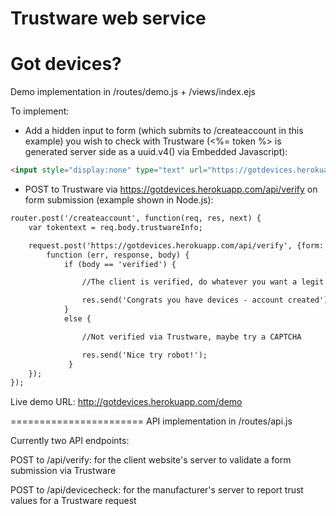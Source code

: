 Trustware web service
=======================
Got devices?
=======================
Demo implementation in /routes/demo.js + /views/index.ejs


To implement:

- Add a hidden input to form (which submits to /createaccount in this example) you wish to check with Trustware (<%= token %> is generated server side as a uuid.v4() via Embedded Javascript):

```html
<input style="display:none" type="text" url="https://gotdevices.herokuapp.com/api/devicecheck" value=<%= token %> id="trustwareInfo" name="trustwareInfo">
```

- POST to Trustware via https://gotdevices.herokuapp.com/api/verify on form submission (example shown in Node.js):

```html
router.post('/createaccount', function(req, res, next) { 
	var tokentext = req.body.trustwareInfo;

	request.post('https://gotdevices.herokuapp.com/api/verify', {form: {token: tokentext}}, 
		function (err, response, body) {
		  	if (body == 'verified') {

	  			//The client is verified, do whatever you want a legit client to do here

				res.send('Congrats you have devices - account created'); 
			}
			else {

				//Not verified via Trustware, maybe try a CAPTCHA

				res.send('Nice try robot!');
			 }
	}); 
}); 
```


Live demo URL: http://gotdevices.herokuapp.com/demo

=======================
API implementation in /routes/api.js


Currently two API endpoints:

POST to /api/verify: for the client website's server to validate a form submission via Trustware

POST to /api/devicecheck: for the manufacturer's server to report trust values for a Trustware request